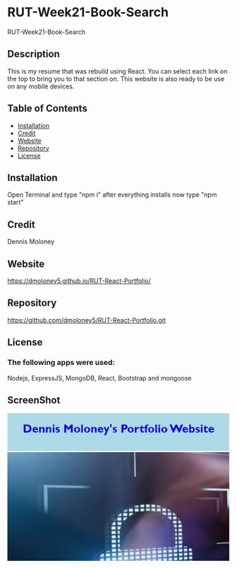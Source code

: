 # RUT-Week21-Book-Search
RUT-Week21-Book-Search
## Description
  This is my resume that was rebuild using React.  You can select each link on the top to bring you to that section on.  This website is also ready to be use on any mobile devices.  

  
  ## Table of Contents
  * [Installation](#installation)
  * [Credit](#credit)
  * [Website](#Website)
  * [Repository](#Repository)
  * [License](#License)
  
  ## Installation
  Open Terminal and type "npm i"  after everything installs now type "npm start"

  ## Credit
  Dennis Moloney

  ## Website
  https://dmoloney5.github.io/RUT-React-Portfolio/

  ## Repository
  https://github.com/dmoloney5/RUT-React-Portfolio.git

  ## License
  ### The following apps were used: 
  Nodejs, ExpressJS, MongoDB, React, Bootstrap and mongoose
  
  ## ScreenShot
  ![screenshot](https://github.com/dmoloney5/RUT-React-Portfolio/blob/main/src/images/Dennis_Moloney_Portfolio.jpg)

  
